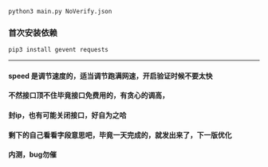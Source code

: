     python3 main.py NoVerify.json

### 首次安装依赖
    pip3 install gevent requests

---
#### speed 是调节速度的，适当调节跑满网速，开启验证时候不要太快
#### 不然接口顶不住毕竟接口免费用的，有贪心的调高，
#### 封ip，也有可能关闭接口，好自为之哈

#### 剩下的自己看看字段意思吧，毕竟一天完成的，就发出来了，下一版优化


#### 内测，bug勿催
